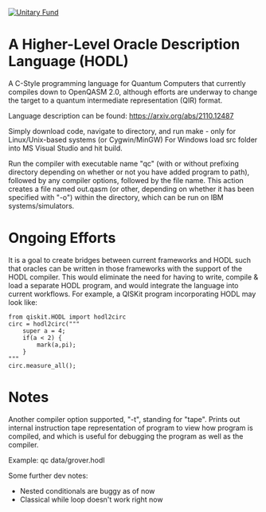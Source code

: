 [![Unitary Fund](https://img.shields.io/badge/Supported%20By-UNITARY%20FUND-brightgreen.svg?style=for-the-badge)](http://unitary.fund)

# A Higher-Level Oracle Description Language (HODL)

A C-Style programming language for Quantum Computers that currently compiles down to OpenQASM 2.0, although efforts are underway to change the target to a quantum intermediate representation (QIR) format.

Language description can be found: https://arxiv.org/abs/2110.12487

Simply download code, navigate to directory, and run make - only for Linux/Unix-based systems (or Cygwin/MinGW) For Windows load src folder into MS Visual Studio and hit build.

Run the compiler with executable name "qc" (with or without prefixing directory depending on whether or not you have added program to path), followed by any compiler options, followed by the file name. This action creates a file named out.qasm (or other, depending on whether it has been specified with "-o") within the directory, which can be run on IBM systems/simulators.

# Ongoing Efforts

It is a goal to create bridges between current frameworks and HODL such that oracles can be written in those frameworks with the support of the HODL compiler. This would eliminate the need for having to write, compile & load a separate HODL program, and would integrate the language into current workflows. For example, a QISKit program incorporating HODL may look like:
    
    from qiskit.HODL import hodl2circ
    circ = hodl2circ("""
        super a = 4;
        if(a < 2) {
            mark(a,pi);
        }
    """
    circ.measure_all();

# Notes

Another compiler option supported, "-t", standing for "tape". Prints out internal instruction tape representation of program to view how program is compiled, and which is useful for debugging the program as well as the compiler.

Example: qc data/grover.hodl

Some further dev notes:

- Nested conditionals are buggy as of now
- Classical while loop doesn't work right now
